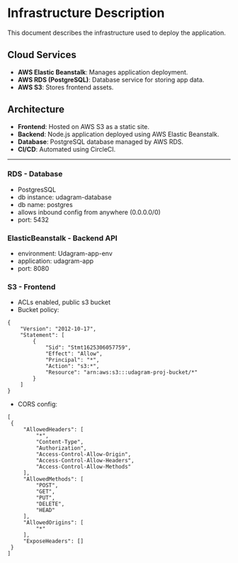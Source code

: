 # Infrastructure Description

This document describes the infrastructure used to deploy the application.

## **Cloud Services**
- **AWS Elastic Beanstalk**: Manages application deployment.
- **AWS RDS (PostgreSQL)**: Database service for storing app data.
- **AWS S3**: Stores frontend assets.

## **Architecture**
- **Frontend**: Hosted on AWS S3 as a static site.
- **Backend**: Node.js application deployed using AWS Elastic Beanstalk.
- **Database**: PostgreSQL database managed by AWS RDS.
- **CI/CD**: Automated using CircleCI.

---
### RDS - Database
- PostgresSQL
- db instance: udagram-database
- db name: postgres
- allows inbound config from anywhere (0.0.0.0/0)
- port: 5432

### ElasticBeanstalk - Backend API
- environment: Udagram-app-env 
- application: udagram-app
- port: 8080

### S3 - Frontend
- ACLs enabled, public s3 bucket
- Bucket policy:
```
{
    "Version": "2012-10-17",
    "Statement": [
        {
            "Sid": "Stmt1625306057759",
            "Effect": "Allow",
            "Principal": "*",
            "Action": "s3:*",
            "Resource": "arn:aws:s3:::udagram-proj-bucket/*"
        }
    ]
}
```
- CORS config:
```
[
 {
     "AllowedHeaders": [
         "*",
         "Content-Type",
         "Authorization",
         "Access-Control-Allow-Origin",
         "Access-Control-Allow-Headers",
         "Access-Control-Allow-Methods"
     ],
     "AllowedMethods": [
         "POST",
         "GET",
         "PUT",
         "DELETE",
         "HEAD"
     ],
     "AllowedOrigins": [
         "*"
     ],
     "ExposeHeaders": []
 }
]
```